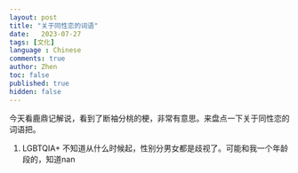 ```yaml
---
layout: post
title: "关于同性恋的词语"
date:   2023-07-27
tags: [文化]
language : Chinese
comments: true
author: Zhen
toc: false
published: true
hidden: false
---
```

今天看鹿鼎记解说，看到了断袖分桃的梗，非常有意思。来盘点一下关于同性恋的词语把。

1. LGBTQIA+
不知道从什么时候起，性别分男女都是歧视了。可能和我一个年龄段的，知道nan
<!--stackedit_data:
eyJoaXN0b3J5IjpbLTExNDEyNDU0NjVdfQ==
-->